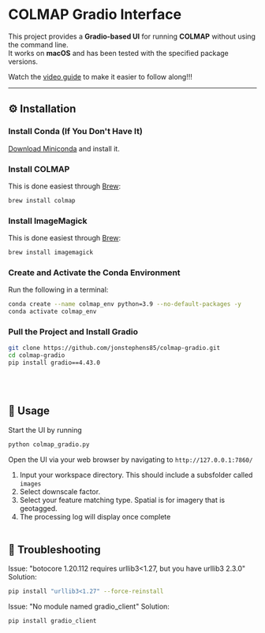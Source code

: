# COLMAP Gradio Interface

This project provides a **Gradio-based UI** for running **COLMAP** without using the command line.  
It works on **macOS** and has been tested with the specified package versions.

Watch the [video guide](https://youtu.be/VM6trBcPlaU) to make it easier to follow along!!! 

---

## ⚙️ Installation

### **Install Conda (If You Don't Have It)**
[Download Miniconda](https://docs.conda.io/en/latest/miniconda.html) and install it.

### **Install COLMAP**
This is done easiest through [Brew](https://brew.sh/):
```bash
brew install colmap
```

### **Install ImageMagick**
This is done easiest through [Brew](https://brew.sh/):
```bash
brew install imagemagick
```

### **Create and Activate the Conda Environment**
Run the following in a terminal:

```bash
conda create --name colmap_env python=3.9 --no-default-packages -y
conda activate colmap_env
```

### **Pull the Project and Install Gradio**
```bash
git clone https://github.com/jonstephens85/colmap-gradio.git
cd colmap-gradio
pip install gradio==4.43.0
```
<br><br>

## 🚀 Usage

Start the UI by running
```bash
python colmap_gradio.py
```
Open the UI via your web browser by navigating to `http://127.0.0.1:7860/`

1. Input your workspace directory. This should include a subsfolder called `images`
2. Select downscale factor.
2. Select your feature matching type. Spatial is for imagery that is geotagged.
3. The processing log will display once complete
<br><br>
## 🔧 Troubleshooting

Issue: "botocore 1.20.112 requires urllib3<1.27, but you have urllib3 2.3.0"
Solution:
```bash
pip install "urllib3<1.27" --force-reinstall
```

Issue: "No module named gradio_client"
Solution:
```bash
pip install gradio_client
```


